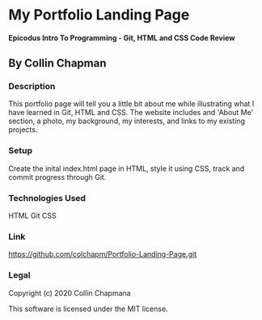 # My Portfolio Landing Page

#### Epicodus Intro To Programming - Git, HTML and CSS Code Review

## By Collin Chapman


### Description

This portfolio page will tell you a little bit about me while illustrating what I have learned in Git, HTML and CSS. The website includes and 'About Me' section, a photo, my background, my interests, and links to my existing projects. 

### Setup 

Create the inital index.html page in HTML, style it using CSS, track and commit progress through Git. 

### Technologies Used

HTML
Git
CSS

### Link

https://github.com/colchapm/Portfolio-Landing-Page.git

### Legal

Copyright (c) 2020 Collin Chapmana

This software is licensed under the MIT license. 